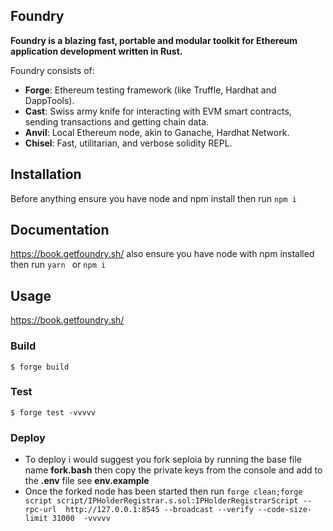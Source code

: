 ## Foundry

**Foundry is a blazing fast, portable and modular toolkit for Ethereum application development written in Rust.**

Foundry consists of:

- **Forge**: Ethereum testing framework (like Truffle, Hardhat and DappTools).
- **Cast**: Swiss army knife for interacting with EVM smart contracts, sending transactions and getting chain data.
- **Anvil**: Local Ethereum node, akin to Ganache, Hardhat Network.
- **Chisel**: Fast, utilitarian, and verbose solidity REPL.

## Installation

Before anything ensure you have node and npm install then run `npm i`

## Documentation

https://book.getfoundry.sh/ also ensure you have node with npm installed then run `yarn ` or `npm i`

## Usage

https://book.getfoundry.sh/

### Build

```shell
$ forge build
```

### Test

```shell
$ forge test -vvvvv
```

### Deploy

- To deploy i would suggest you fork seploia by running the base file name <b>fork.bash</b> then copy the private keys from the console and add to the <b>.env</b> file see <b>env.example</b>
- Once the forked node has been started then run
  `forge clean;forge script script/IPHolderRegistrar.s.sol:IPHolderRegistrarScript --rpc-url  http://127.0.0.1:8545 --broadcast --verify --code-size-limit 31000  -vvvvv`
